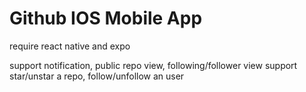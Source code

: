 # Github IOS Mobile App

require react native and expo

support notification, public repo view, following/follower view
support star/unstar a repo, follow/unfollow an user

